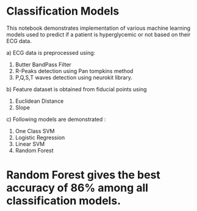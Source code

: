 # Classification Models 
This notebook demonstrates implementation of various machine learning models used to predict if a patient is hyperglycemic or not based on their ECG data.

a) ECG data is preprocessed using:
1. Butter BandPass Filter
2. R-Peaks detection using Pan tompkins method
3. P,Q,S,T waves detection using neurokit library.

b) Feature dataset is obtained from fiducial points using
1. Euclidean Distance
2. Slope

c) Following models are demonstrated :
1. One Class SVM
2. Logistic Regression
3. Linear SVM
4. Random Forest

# Random Forest gives the best accuracy of 86% among all classification models.

